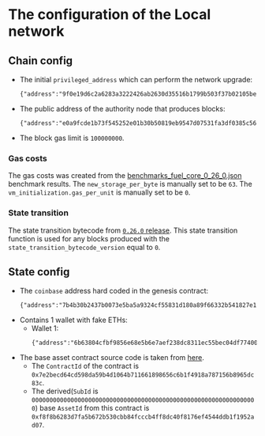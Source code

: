 # The configuration of the Local network

## Chain config
- The initial `privileged_address` which can perform the network upgrade:
    ```shell
    {"address":"9f0e19d6c2a6283a3222426ab2630d35516b1799b503f37b02105bebe1b8a3e9","secret":"d80a243ef91956f626d1dad2f23bdfeb73fd0b363282b1eb2227ac5964144afb","type":"block_production"}
    ```
- The public address of the authority node that produces blocks: 
    ```shell
    {"address":"e0a9fcde1b73f545252e01b30b50819eb9547d07531fa3df0385c5695736634d","secret":"4dd0cdca64ef56a01fc81891f9beb6d898f19a22b2e287bce91d807fdf46589a","type":"block_production"}
    ```
- The block gas limit is `100000000`.

### Gas costs

The gas costs was created from the [benchmarks_fuel_core_0_26_0.json](benchmarks_fuel_core_0_26_0.json) benchmark results.
The `new_storage_per_byte` is manually set to be `63`.
The `vm_initialization.gas_per_unit` is manually set to be `0`.

### State transition
The state transition bytecode from [`0.26.0` release](https://github.com/FuelLabs/fuel-core/releases/download/v0.26.0/fuel-core-0.26.0-aarch64-apple-darwin.tar.gz).
This state transition function is used for any blocks produced with the `state_transition_bytecode_version` equal to `0`.

## State config
- The `coinbase` address hard coded in the genesis contract: 
    ```shell
    {"address":"7b4b30b2437b0073e5ba5a9324cf55831d180a89f66332b541827e12e647b751","secret":"9e24cfa071f6c1c4984a17ecf18061a8d0c9c304e7dd7703788bd122bd578650","type":"block_production"}
    ```
- Contains 1 wallet with fake ETHs:
  - Wallet 1:
    ```shell
    {"address":"6b63804cfbf9856e68e5b6e7aef238dc8311ec55bec04df774003a2c96e0418e","secret":"de97d8624a438121b86a1956544bd72ed68cd69f2c99555b08b1e8c51ffd511c","type":"block_production"}
    ```
- The base asset contract source code is taken from [here](https://github.com/FuelLabs/fuel-bridge/tree/b0ebf0b01a903f1866156b7c370ff03d6fb4ec49/packages/base-asset).
  - The `ContractId` of the contract is `0x7e2becd64cd598da59b4d1064b711661898656c6b1f4918a787156b8965dc83c`.
  - The derived(`SubId` is `0000000000000000000000000000000000000000000000000000000000000000`) base `AssetId` from this contract is `0xf8f8b6283d7fa5b672b530cbb84fcccb4ff8dc40f8176ef4544ddb1f1952ad07`.
